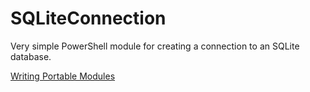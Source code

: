 # SQLiteConnection

Very simple PowerShell module for creating a connection to an SQLite database.

[Writing Portable Modules](https://learn.microsoft.com/en-us/powershell/scripting/dev-cross-plat/writing-portable-modules?view=powershell-7.3)
